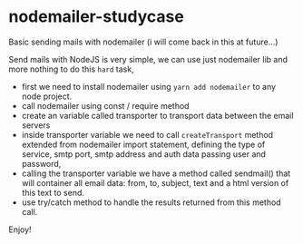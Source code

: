 # nodemailer-studycase
Basic sending mails with nodemailer (i will come back in this at future...)

Send mails with NodeJS is very simple, we can use just nodemailer lib and more nothing to do this `hard` task, <br>
- first we need to install nodemailer using `yarn add nodemailer` to any node project.<br>
- call nodemailer using const / require method
- create an variable called transporter to transport data between the email servers
- inside transporter variable we need to call `createTransport` method extended from nodemailer import statement, defining the type of service, smtp port, smtp address and auth data passing user and password,
- calling the transporter variable we have a method called sendmail() that will container all email data: from, to, subject, text and a html version of this text to send.
- use try/catch method to handle the results returned from this method call.

Enjoy!
